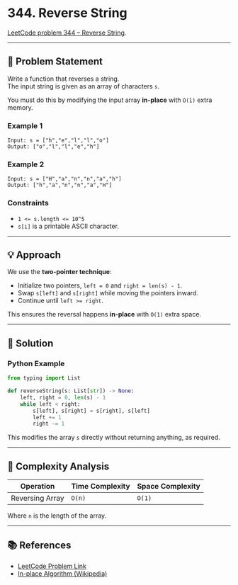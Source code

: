 # 344. Reverse String  

[LeetCode problem 344 – Reverse String](https://leetcode.com/problems/reverse-string/).

---

## 📝 Problem Statement  

Write a function that reverses a string.  
The input string is given as an array of characters `s`.  

You must do this by modifying the input array **in-place** with `O(1)` extra memory.  

### Example 1  
```
Input: s = ["h","e","l","l","o"]
Output: ["o","l","l","e","h"]
```

### Example 2  
```
Input: s = ["H","a","n","n","a","h"]
Output: ["h","a","n","n","a","H"]
```

### Constraints  
- `1 <= s.length <= 10^5`  
- `s[i]` is a printable ASCII character.  

---

## 💡 Approach  

We use the **two-pointer technique**:  
- Initialize two pointers, `left = 0` and `right = len(s) - 1`.  
- Swap `s[left]` and `s[right]` while moving the pointers inward.  
- Continue until `left >= right`.  

This ensures the reversal happens **in-place** with `O(1)` extra space.  

---

## 🚀 Solution  

### Python Example  
```python
from typing import List

def reverseString(s: List[str]) -> None:
    left, right = 0, len(s) - 1
    while left < right:
        s[left], s[right] = s[right], s[left]
        left += 1
        right -= 1
```
This modifies the array `s` directly without returning anything, as required.  

---

## 🧠 Complexity Analysis  

| Operation       | Time Complexity | Space Complexity |
|-----------------|-----------------|-----------------|
| Reversing Array | `O(n)`          | `O(1)`           |

Where `n` is the length of the array.  

---

## 📚 References  

- [LeetCode Problem Link](https://leetcode.com/problems/reverse-string/)  
- [In-place Algorithm (Wikipedia)](https://en.wikipedia.org/wiki/In-place_algorithm)
